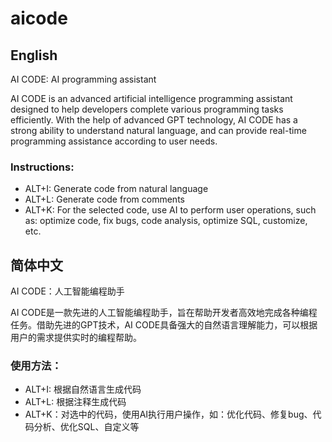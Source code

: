 # aicode

## English
AI CODE: AI programming assistant

AI CODE is an advanced artificial intelligence programming assistant designed to help developers complete various programming tasks efficiently. With the help of advanced GPT technology, AI CODE has a strong ability to understand natural language, and can provide real-time programming assistance according to user needs.

### Instructions:

- ALT+I: Generate code from natural language
- ALT+L: Generate code from comments
- ALT+K: For the selected code, use AI to perform user operations, such as: optimize code, fix bugs, code analysis, optimize SQL, customize, etc.

## 简体中文
AI CODE：人工智能编程助手

AI CODE是一款先进的人工智能编程助手，旨在帮助开发者高效地完成各种编程任务。借助先进的GPT技术，AI CODE具备强大的自然语言理解能力，可以根据用户的需求提供实时的编程帮助。

### 使用方法：

- ALT+I: 根据自然语言生成代码
- ALT+L: 根据注释生成代码
- ALT+K：对选中的代码，使用AI执行用户操作，如：优化代码、修复bug、代码分析、优化SQL、自定义等
